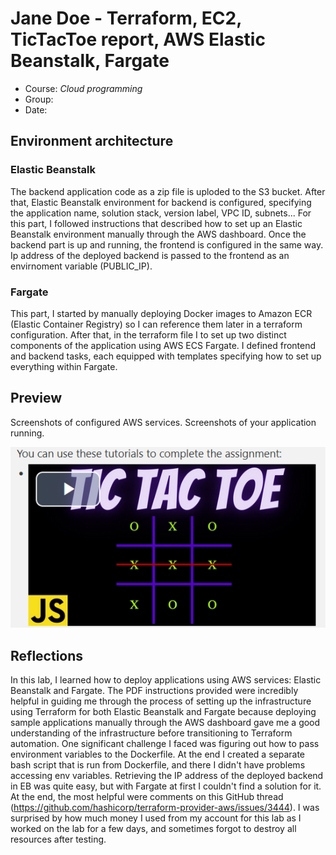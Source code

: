 # Jane Doe - Terraform, EC2, TicTacToe report, AWS Elastic Beanstalk, Fargate

- Course: *Cloud programming*
- Group:
- Date:

## Environment architecture

### Elastic Beanstalk

The backend application code as a zip file is uploded to the S3 bucket. After that, Elastic Beanstalk environment for backend is configured, specifying the application name, solution stack, version label, VPC ID, subnets... For this part, I followed instructions that described how to set up an Elastic Beanstalk environment manually through the AWS dashboard. Once the backend part is up and running, the frontend is configured in the same way. Ip address of the deployed backend is passed to the frontend as an envirnoment variable (PUBLIC_IP).

### Fargate

This part, I started by manually deploying Docker images to Amazon ECR (Elastic Container Registry) so I can reference them later in a terraform configuration. After that, in the terraform file I to set up two distinct components of the application using AWS ECS Fargate. I defined frontend and backend tasks, each equipped with templates specifying how to set up everything within Fargate.

## Preview

Screenshots of configured AWS services. Screenshots of your application running.

![Sample image](img/sample-image.png)

## Reflections
In this lab, I learned how to deploy applications using AWS services: Elastic Beanstalk and Fargate. The PDF instructions provided were incredibly helpful in guiding me through the process of setting up the infrastructure using Terraform for both Elastic Beanstalk and Fargate because deploying sample applications manually through the AWS dashboard gave me a good understanding of the infrastructure before transitioning to Terraform automation. One significant challenge I faced was figuring out how to pass environment variables to the Dockerfile. At the end I created a separate bash script that is run from Dockerfile, and there I didn't have problems accessing env variables. Retrieving the IP address of the deployed backend in EB was quite easy, but with Fargate at first I couldn't find a solution for it. At the end, the most helpful were comments on this GitHub thread (https://github.com/hashicorp/terraform-provider-aws/issues/3444). I was surprised by how much money I used from my account for this lab as I worked on the lab for a few days, and sometimes forgot to destroy all resources after testing. 

